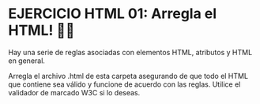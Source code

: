 # EJERCICIO HTML 01: Arregla el HTML! 👨🏽

Hay una serie de reglas asociadas con elementos HTML, atributos y HTML en general.

Arregla el archivo .html de esta carpeta asegurando de que todo el HTML que contiene sea válido y funcione de acuerdo con las reglas. Utilice el validador de marcado W3C si lo deseas.